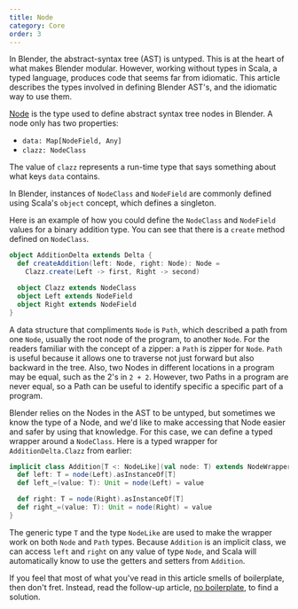 ```yaml
---
title: Node
category: Core
order: 3
---
```


In Blender, the abstract-syntax tree (AST) is untyped. This is at the heart of what makes Blender modular. However, working without types in Scala, a typed language, produces code that seems far from idiomatic. This article describes the types involved in defining Blender AST's, and the idiomatic way to use them.

[Node](https://github.com/keyboardDrummer/Blender/blob/master/src/main/scala/core/deltas/node/Node.scala) is the type used to define abstract syntax tree nodes in Blender. A node only has two properties:
 - `data: Map[NodeField, Any]`
 - `clazz: NodeClass`

The value of `clazz` represents a run-time type that says something about what keys `data` contains.

In Blender, instances of `NodeClass` and `NodeField` are commonly defined using Scala's `object` concept, which defines a singleton.

Here is an example of how you could define the `NodeClass` and `NodeField` values for a binary addition type. You can see that there is a `create` method defined on `NodeClass`.

```scala
object AdditionDelta extends Delta {
  def createAddition(left: Node, right: Node): Node =
    Clazz.create(Left -> first, Right -> second)

  object Clazz extends NodeClass
  object Left extends NodeField
  object Right extends NodeField
}
```

A data structure that compliments `Node` is `Path`, which described a path from one `Node`, usually the root node of the program, to another `Node`. For the readers familiar with the concept of a zipper: a `Path` is zipper for `Node`. `Path` is useful because it allows one to traverse not just forward but also backward in the tree. Also, two Nodes in different locations in a program may be equal, such as the 2's in `2 + 2`. However, two Paths in a program are never equal, so a Path can be useful to identify specific a specific part of a program.

Blender relies on the Nodes in the AST to be untyped, but sometimes we know the type of a Node, and we'd like to make accessing that Node easier and safer by using that knowledge. For this case, we can define a typed wrapper around a `NodeClass`. Here is a typed wrapper for `AdditionDelta.Clazz` from earlier:

```scala
implicit class Addition[T <: NodeLike](val node: T) extends NodeWrapper[T] {
  def left: T = node(Left).asInstanceOf[T]
  def left_=(value: T): Unit = node(Left) = value

  def right: T = node(Right).asInstanceOf[T]
  def right_=(value: T): Unit = node(Right) = value
}
```

The generic type `T` and the type `NodeLike` are used to make the wrapper work on both `Node` and `Path` types. Because `Addition` is an implicit class, we can access `left` and `right` on any value of type `Node`, and Scala will automatically know to use the getters and setters from `Addition`.

If you feel that most of what you've read in this article smells of boilerplate, then don't fret. Instead, read the follow-up article, [no boilerplate](http://keyboarddrummer.github.io/Blender/core/no-boilerplate/), to find a solution.